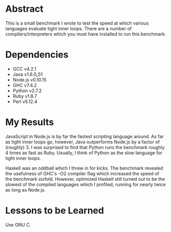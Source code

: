 # Abstract

This is a small benchmark I wrote to test the speed at which various languages evaluate tight inner loops. There are a number of compilers/interpreters which you must have installed to run this benchmark.

# Dependencies

* GCC v4.2.1
* Java v1.6.0_51
* Node.js v0.10.15
* GHC v7.4.2
* Python v2.7.2
* Ruby v1.8.7
* Perl v5.12.4

# My Results

JavaScript in Node.js is by far the fastest scripting language around. As far as tight inner loops go, however, Java outperforms Node.js by a factor of (roughly) 3. I was surprised to find that Python runs the benchmark roughly 4 times as fast as Ruby. Usually, I think of Python as the *slow* language for tight inner loops.

Haskell was an oddball which I threw in for kicks. The benchmark revealed the usefulness of GHC's -O2 compiler flag which increased the speed of the benchmark sixfold. However, optimized Haskell still turned out to be the slowest of the compiled languages which I profiled, running for nearly twice as long as Node.js.

# Lessons to be Learned

Use GNU C.
